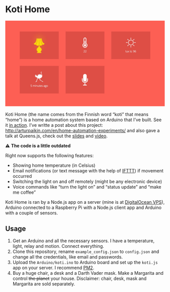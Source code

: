 Koti Home
========

![koti home control panel](kotihome.jpg)

Koti Home (the name comes from the Finnish word “koti” that means “home”) is a home automation system based on Arduino that I’ve built. See it [in action](http://youtu.be/p0GO6ct6n94). I’ve writte a post about this project: http://arturpaikin.com/en/home-automation-experiments/ and also gave a talk at Queens.js, check out the [slides](http://bit.ly/notonfire) and [video](https://youtu.be/Z-NpPj6aKJE).

:warning: __The code is a little outdated__

Right now supports the following features:

* Showing home temperature (in Celsius)
* Email notifications (or text message with the help of [IFTTT](https://ifttt.com)) if movement occurred
* Switching the light on and off remotely (might be any electronic device)
* Voice commands like “turn the light on” and “status update” and “make me coffee”

Koti Home is ran by a Node.js app on a server (mine is at [DigitalOcean VPS](https://www.digitalocean.com/?refcode=054bb617bf5e)), Arduino connected to a Raspberry Pi with a Node.js client app and Arduino with a couple of sensors.  

## Usage

1. Get an Arduino and all the necessary sensors. I have a temperature, light, relay and motion. Connect everything.
2. Clone this repository, rename ```example_config.json``` to ```config.json``` and change all the credentials, like email and passwords.
3. Upload the ```Arduino/koti.ino``` to Arduino board and set up the ```koti.js``` app on your server. I recommend [PM2](https://github.com/Unitech/pm2).
4. Buy a huge chair, a desk and a Darth Vader mask. Make a Margarita and control ~~the planet~~ your house.
Disclaimer: chair, desk, mask and Margarita are sold separately.

